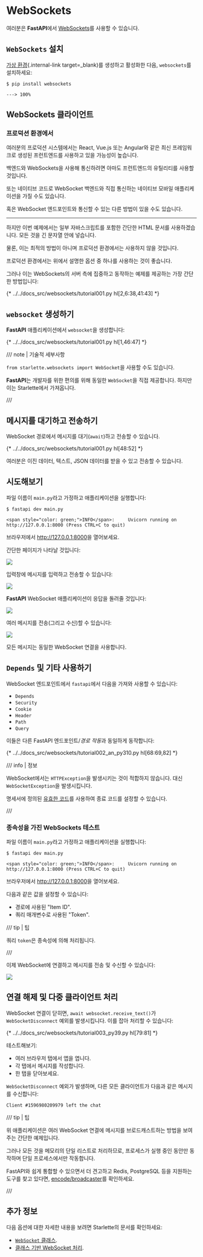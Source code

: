 # WebSockets

여러분은 **FastAPI**에서 <a href="https://developer.mozilla.org/en-US/docs/Web/API/WebSockets_API" class="external-link" target="_blank">WebSockets</a>를 사용할 수 있습니다.

## `WebSockets` 설치

[가상 환경](../virtual-environments.md){.internal-link target=_blank)를 생성하고 활성화한 다음, `websockets`를 설치하세요:

<div class="termy">

```console
$ pip install websockets

---> 100%
```

</div>

## WebSockets 클라이언트

### 프로덕션 환경에서

여러분의 프로덕션 시스템에서는 React, Vue.js 또는 Angular와 같은 최신 프레임워크로 생성된 프런트엔드를 사용하고 있을 가능성이 높습니다.

백엔드와 WebSockets을 사용해 통신하려면 아마도 프런트엔드의 유틸리티를 사용할 것입니다.

또는 네이티브 코드로 WebSocket 백엔드와 직접 통신하는 네이티브 모바일 애플리케이션을 가질 수도 있습니다.

혹은 WebSocket 엔드포인트와 통신할 수 있는 다른 방법이 있을 수도 있습니다.

---

하지만 이번 예제에서는 일부 자바스크립트를 포함한 간단한 HTML 문서를 사용하겠습니다. 모든 것을 긴 문자열 안에 넣습니다.

물론, 이는 최적의 방법이 아니며 프로덕션 환경에서는 사용하지 않을 것입니다.

프로덕션 환경에서는 위에서 설명한 옵션 중 하나를 사용하는 것이 좋습니다.

그러나 이는 WebSockets의 서버 측에 집중하고 동작하는 예제를 제공하는 가장 간단한 방법입니다:

{* ../../docs_src/websockets/tutorial001.py hl[2,6:38,41:43] *}

## `websocket` 생성하기

**FastAPI** 애플리케이션에서 `websocket`을 생성합니다:

{* ../../docs_src/websockets/tutorial001.py hl[1,46:47] *}

/// note | 기술적 세부사항

`from starlette.websockets import WebSocket`을 사용할 수도 있습니다.

**FastAPI**는 개발자를 위한 편의를 위해 동일한 `WebSocket`을 직접 제공합니다. 하지만 이는 Starlette에서 가져옵니다.

///

## 메시지를 대기하고 전송하기

WebSocket 경로에서 메시지를 대기(`await`)하고 전송할 수 있습니다.

{* ../../docs_src/websockets/tutorial001.py hl[48:52] *}

여러분은 이진 데이터, 텍스트, JSON 데이터를 받을 수 있고 전송할 수 있습니다.

## 시도해보기

파일 이름이 `main.py`라고 가정하고 애플리케이션을 실행합니다:

<div class="termy">

```console
$ fastapi dev main.py

<span style="color: green;">INFO</span>:     Uvicorn running on http://127.0.0.1:8000 (Press CTRL+C to quit)
```

</div>

브라우저에서 <a href="http://127.0.0.1:8000" class="external-link" target="_blank">http://127.0.0.1:8000</a>을 열어보세요.

간단한 페이지가 나타날 것입니다:

<img src="/img/tutorial/websockets/image01.png">

입력창에 메시지를 입력하고 전송할 수 있습니다:

<img src="/img/tutorial/websockets/image02.png">

**FastAPI** WebSocket 애플리케이션이 응답을 돌려줄 것입니다:

<img src="/img/tutorial/websockets/image03.png">

여러 메시지를 전송(그리고 수신)할 수 있습니다:

<img src="/img/tutorial/websockets/image04.png">

모든 메시지는 동일한 WebSocket 연결을 사용합니다.

## `Depends` 및 기타 사용하기

WebSocket 엔드포인트에서 `fastapi`에서 다음을 가져와 사용할 수 있습니다:

* `Depends`
* `Security`
* `Cookie`
* `Header`
* `Path`
* `Query`

이들은 다른 FastAPI 엔드포인트/*경로 작동*과 동일하게 동작합니다:

{* ../../docs_src/websockets/tutorial002_an_py310.py hl[68:69,82] *}

/// info | 정보

WebSocket에서는 `HTTPException`을 발생시키는 것이 적합하지 않습니다. 대신 `WebSocketException`을 발생시킵니다.

명세서에 정의된 <a href="https://tools.ietf.org/html/rfc6455#section-7.4.1" class="external-link" target="_blank">유효한 코드</a>를 사용하여 종료 코드를 설정할 수 있습니다.

///

### 종속성을 가진 WebSockets 테스트

파일 이름이 `main.py`라고 가정하고 애플리케이션을 실행합니다:

<div class="termy">

```console
$ fastapi dev main.py

<span style="color: green;">INFO</span>:     Uvicorn running on http://127.0.0.1:8000 (Press CTRL+C to quit)
```

</div>

브라우저에서 <a href="http://127.0.0.1:8000" class="external-link" target="_blank">http://127.0.0.1:8000</a>을 열어보세요.

다음과 같은 값을 설정할 수 있습니다:

* 경로에 사용된 "Item ID".
* 쿼리 매개변수로 사용된 "Token".

/// tip | 팁

쿼리 `token`은 종속성에 의해 처리됩니다.

///

이제 WebSocket에 연결하고 메시지를 전송 및 수신할 수 있습니다:

<img src="/img/tutorial/websockets/image05.png">

## 연결 해제 및 다중 클라이언트 처리

WebSocket 연결이 닫히면, `await websocket.receive_text()`가 `WebSocketDisconnect` 예외를 발생시킵니다. 이를 잡아 처리할 수 있습니다:

{* ../../docs_src/websockets/tutorial003_py39.py hl[79:81] *}

테스트해보기:

* 여러 브라우저 탭에서 앱을 엽니다.
* 각 탭에서 메시지를 작성합니다.
* 한 탭을 닫아보세요.

`WebSocketDisconnect` 예외가 발생하며, 다른 모든 클라이언트가 다음과 같은 메시지를 수신합니다:

```
Client #1596980209979 left the chat
```

/// tip | 팁

위 애플리케이션은 여러 WebSocket 연결에 메시지를 브로드캐스트하는 방법을 보여주는 간단한 예제입니다.

그러나 모든 것을 메모리의 단일 리스트로 처리하므로, 프로세스가 실행 중인 동안만 동작하며 단일 프로세스에서만 작동합니다.

FastAPI와 쉽게 통합할 수 있으면서 더 견고하고 Redis, PostgreSQL 등을 지원하는 도구를 찾고 있다면, <a href="https://github.com/encode/broadcaster" class="external-link" target="_blank">encode/broadcaster</a>를 확인하세요.

///

## 추가 정보

다음 옵션에 대한 자세한 내용을 보려면 Starlette의 문서를 확인하세요:

* <a href="https://www.starlette.io/websockets/" class="external-link" target="_blank">`WebSocket` 클래스</a>.
* <a href="https://www.starlette.io/endpoints/#websocketendpoint" class="external-link" target="_blank">클래스 기반 WebSocket 처리</a>.
